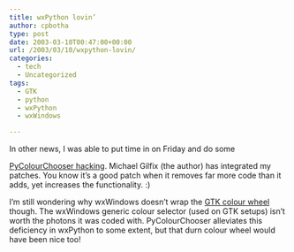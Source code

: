 ```yaml
---
title: wxPython lovin’
author: cpbotha
type: post
date: 2003-03-10T00:47:00+00:00
url: /2003/03/10/wxpython-lovin/
categories:
  - tech
  - Uncategorized
tags:
  - GTK
  - python
  - wxPython
  - wxWindows

---
```

In other news, I was able to put time in on Friday and do some
  
[PyColourChooser hacking][1]. Michael Gilfix (the author) has integrated my patches. You know it’s a good patch when it removes far more code than it adds, yet increases the functionality. :)

I’m still wondering why wxWindows doesn’t wrap the [GTK colour wheel][2] though. The wxWindows generic colour selector (used on GTK setups) isn’t worth the photons it was coded with. PyColourChooser alleviates this deficiency in wxPython to some extent, but that durn colour wheel would have been nice too!

 [1]: https://github.com/svn2github/wxPython/blob/master/Phoenix/trunk/wx/lib/colourchooser/pypalette.py#L145
 [2]: http://wxpython-users.1045709.n5.nabble.com/gtk-color-selection-td2289462.html
